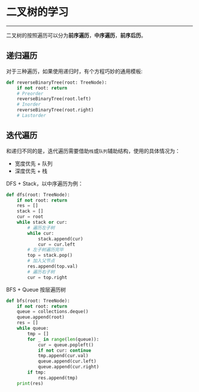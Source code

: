 # 二叉树的学习
---

二叉树的按照遍历可以分为**前序遍历**，**中序遍历**，**前序后历**。

## 递归遍历

对于三种遍历，如果使用递归时，有个方程巧妙的通用模板:

```Python
def reverseBinaryTree(root: TreeNode):
    if not root: return
    # Preorder
    reverseBinaryTree(root.left)
    # Inorder
    reverseBinaryTree(root.right)
    # Lastorder
```

## 迭代遍历

和递归不同的是，迭代遍历需要借助`栈`或`队列`辅助结构，使用的具体情况为：

* 宽度优先 + 队列
* 深度优先 + 栈

DFS + Stack，以中序遍历为例：

```Python
def dfs(root: TreeNode):
    if not root: return
    res = []
    stack = []
    cur = root
    while stack or cur:
        # 遍历左子树
        while cur:
            stack.append(cur)
            cur = cur.left
        # 左子树遍历完毕
        top = stack.pop()
        # 加入父节点
        res.append(top.val)
        # 遍历右子树
        cur = top.right
```

BFS + Queue 按层遍历树

```Python
def bfs(root: TreeNode):
    if not root: return
    queue = collections.deque()
    queue.append(root)
    res = []
    while queue:
        tmp = []
        for _ in range(len(queue)):
            cur = queue.popleft()
            if not cur: continue
            tmp.append(cur.val)
            queue.append(cur.left)
            queue.append(cur.right)
        if tmp:
            res.append(tmp)
    print(res)
```